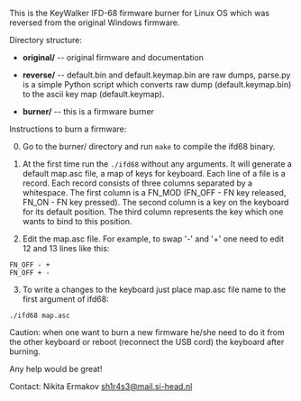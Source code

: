 This is the KeyWalker IFD-68 firmware burner for Linux OS which was
reversed from the original Windows firmware.

Directory structure:

* **original/** -- original firmware and documentation

* **reverse/** -- default.bin and default.keymap.bin are raw dumps,
    parse.py is a simple Python script which converts raw dump
    (default.keymap.bin) to the ascii key map (default.keymap).

* **burner/** -- this is a firmware burner

Instructions to burn a firmware:

0. Go to the burner/ directory and run `make` to compile the ifd68 binary.

1. At the first time run the `./ifd68` without any arguments. It will
generate a default map.asc file, a map of keys for keyboard. Each line
of a file is a record. Each record consists of three columns separated
by a whitespace. The first column is a FN_MOD (FN_OFF - FN key
released, FN_ON - FN key pressed). The second column is a key on the
keyboard for its default position. The third column represents the key
which one wants to bind to this position.

2. Edit the map.asc file. For example, to swap '-' and '+' one need to edit 12 and 13 lines like this:
```shell
FN_OFF - +
FN_OFF + -
```

3. To write a changes to the keyboard just place map.asc file name to the first argument of ifd68:
```shell
./ifd68 map.asc
```

Caution: when one want to burn a new firmware he/she need to do it from the other keyboard or reboot (reconnect the USB cord) the keyboard after burning.

Any help would be great!

Contact: Nikita Ermakov <sh1r4s3@mail.si-head.nl>
